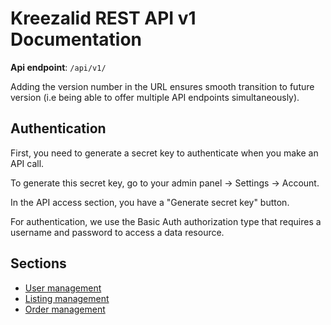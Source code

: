 # Kreezalid REST API v1 Documentation

**Api endpoint**: `/api/v1/`

Adding the version number in the URL ensures smooth transition to future version (i.e being able to offer multiple API endpoints simultaneously).

## Authentication

First, you need to generate a secret key to authenticate when you make an API call.

To generate this secret key, go to your admin panel -> Settings -> Account.

In the API access section, you have a "Generate secret key" button.

For authentication, we use the Basic Auth authorization type that requires a username and password to access a data resource.

## Sections

- [User management](api-users.md)
- [Listing management](api-listings.md)
- [Order management](api-orders.md)